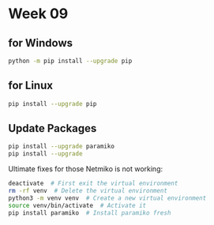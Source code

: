 # Week 09


## for Windows
```bash
python -m pip install --upgrade pip
```




## for Linux
```bash
pip install --upgrade pip
```

## Update Packages
```bash
pip install --upgrade paramiko
pip install --upgrade
```



Ultimate fixes for those Netmiko is not working:
```bash
deactivate  # First exit the virtual environment
rm -rf venv  # Delete the virtual environment
python3 -m venv venv  # Create a new virtual environment
source venv/bin/activate  # Activate it
pip install paramiko  # Install paramiko fresh
```
